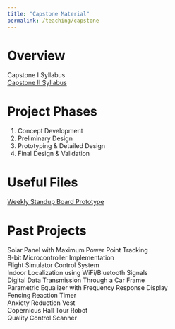 ```yaml
---
title: "Capstone Material"
permalink: /teaching/capstone
---
```


Overview
======
Capstone I Syllabus  
[Capstone II Syllabus](/files/CET498_SP18_Syllabus.pdf)  

Project Phases
======
1. Concept Development  
2. Preliminary Design
3. Prototyping & Detailed Design
4. Final Design & Validation

Useful Files
======
[Weekly Standup Board Prototype](/files/StandupPrototype.xlsx)  

Past Projects
======
Solar Panel with Maximum Power Point Tracking  
8-bit Microcontroller Implementation  
Flight Simulator Control System  
Indoor Localization using WiFi/Bluetooth Signals  
Digital Data Transmission Through a Car Frame  
Parametric Equalizer with Frequency Response Display  
Fencing Reaction Timer  
Anxiety Reduction Vest  
Copernicus Hall Tour Robot  
Quality Control Scanner  


